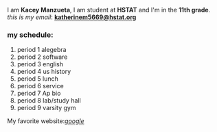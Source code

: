 I am **Kacey Manzueta**, I am student at **HSTAT** and I'm in the **11th grade**.  
  _this is my email_: **katherinem5669@hstat.org**  
  ### my schedule:
1. period 1 alegebra   
2. period 2 software  
3. period 3 english  
4. period 4 us history   
5. period 5 lunch  
6. period 6 service  
7. period 7 Ap bio  
8. period 8 lab/study hall  
9. period 9 varsity gym  

 My favorite website:[_google_](www.google.com) 